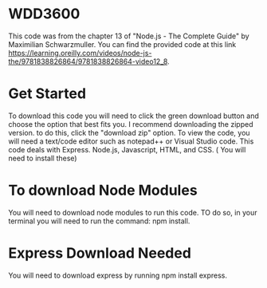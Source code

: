 # WDD3600
This code was from the chapter 13 of "Node.js - The Complete Guide" by Maximilian Schwarzmuller. You can find the provided code at this link https://learning.oreilly.com/videos/node-js-the/9781838826864/9781838826864-video12_8.
# Get Started
To download this code you will need to click the green download button and choose the option that best fits you. I recommend downloading the zipped version. to do this, click the "download zip" option. To view the code, you will need a text/code editor such as notepad++ or Visual Studio code. This code deals with Express. Node.js, Javascript, HTML, and CSS. ( You will need to install these)
# To download Node Modules
You will need to download node modules to run this code. TO do so, in your terminal you will need to run the command: npm install.
# Express Download Needed
You will need to download express by running npm install express.
